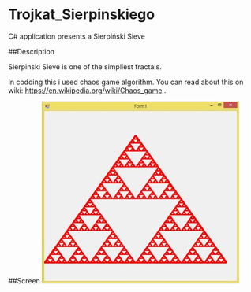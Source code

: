 # Trojkat_Sierpinskiego
C# application presents a Sierpiński Sieve

##Description

Sierpinski Sieve is one of the simpliest fractals.

In codding this i used chaos game algorithm. You can read about this on wiki: https://en.wikipedia.org/wiki/Chaos_game .

##Screen
![alt text](https://github.com/micmr0/Trojkat_Sierpinskiego/blob/master/screen.jpg "Screen")
